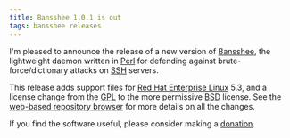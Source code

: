 ```yaml
---
title: Bansshee 1.0.1 is out
tags: bansshee releases
---
```


I'm pleased to announce the release of a new version of [Bansshee](http://bansshee.wincent.com/), the lightweight daemon written in [Perl](/wiki/Perl) for defending against brute-force/dictionary attacks on [SSH](/wiki/SSH) servers.

This release adds support files for [Red Hat Enterprise Linux](/wiki/Red_Hat_Enterprise_Linux) 5.3, and a license change from the [GPL](/wiki/GPL) to the more permissive [BSD](/wiki/BSD) license. See the [web-based repository browser](http://git.wincent.com/bansshee.git) for more details on all the changes.

If you find the software useful, please consider making a [donation](http://wincent.com/a/products/bansshee/#donations).
